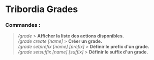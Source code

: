 # Tribordia Grades

### Commandes :
> */grade* > **Afficher la liste des actions disponibles.**  
> */grade create [name]* > **Créer un grade.**  
> */grade setprefix [name] [prefix]* > **Définir le prefix d'un grade.**  
> */grade setsuffix [name] [suffix]* > **Définir le suffix d'un grade.**